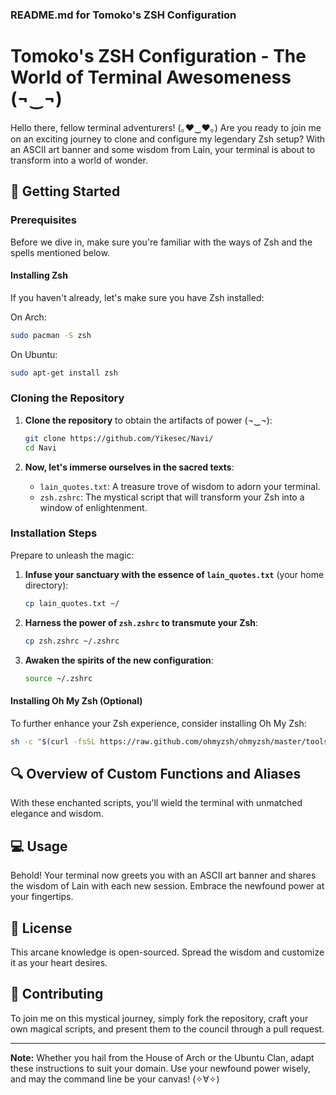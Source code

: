 
### README.md for Tomoko's ZSH Configuration

# Tomoko's ZSH Configuration - The World of Terminal Awesomeness (¬‿¬)

Hello there, fellow terminal adventurers! (｡♥‿♥｡) Are you ready to join me on an exciting journey to clone and configure my legendary Zsh setup? With an ASCII art banner and some wisdom from Lain, your terminal is about to transform into a world of wonder.

## 🚀 Getting Started

### Prerequisites

Before we dive in, make sure you're familiar with the ways of Zsh and the spells mentioned below.

#### Installing Zsh

If you haven't already, let's make sure you have Zsh installed:

On Arch:

```bash
sudo pacman -S zsh
```

On Ubuntu:

```bash
sudo apt-get install zsh
```

### Cloning the Repository

1. **Clone the repository** to obtain the artifacts of power (¬‿¬):

    ```bash
    git clone https://github.com/Yikesec/Navi/
    cd Navi
    ```

2. **Now, let's immerse ourselves in the sacred texts**:

    - `lain_quotes.txt`: A treasure trove of wisdom to adorn your terminal.
    - `zsh.zshrc`: The mystical script that will transform your Zsh into a window of enlightenment.

### Installation Steps

Prepare to unleash the magic:

1. **Infuse your sanctuary with the essence of `lain_quotes.txt`** (your home directory):

    ```bash
    cp lain_quotes.txt ~/
    ```

2. **Harness the power of `zsh.zshrc` to transmute your Zsh**:

    ```bash
    cp zsh.zshrc ~/.zshrc
    ```

3. **Awaken the spirits of the new configuration**:

    ```bash
    source ~/.zshrc
    ```

#### Installing Oh My Zsh (Optional)

To further enhance your Zsh experience, consider installing Oh My Zsh:

```bash
sh -c "$(curl -fsSL https://raw.github.com/ohmyzsh/ohmyzsh/master/tools/install.sh)"
```

## 🔍 Overview of Custom Functions and Aliases

With these enchanted scripts, you'll wield the terminal with unmatched elegance and wisdom.

## 💻 Usage

Behold! Your terminal now greets you with an ASCII art banner and shares the wisdom of Lain with each new session. Embrace the newfound power at your fingertips.

## 📜 License

This arcane knowledge is open-sourced. Spread the wisdom and customize it as your heart desires.

## 🤝 Contributing

To join me on this mystical journey, simply fork the repository, craft your own magical scripts, and present them to the council through a pull request.

---

**Note:** Whether you hail from the House of Arch or the Ubuntu Clan, adapt these instructions to suit your domain. Use your newfound power wisely, and may the command line be your canvas! (✧∀✧)
